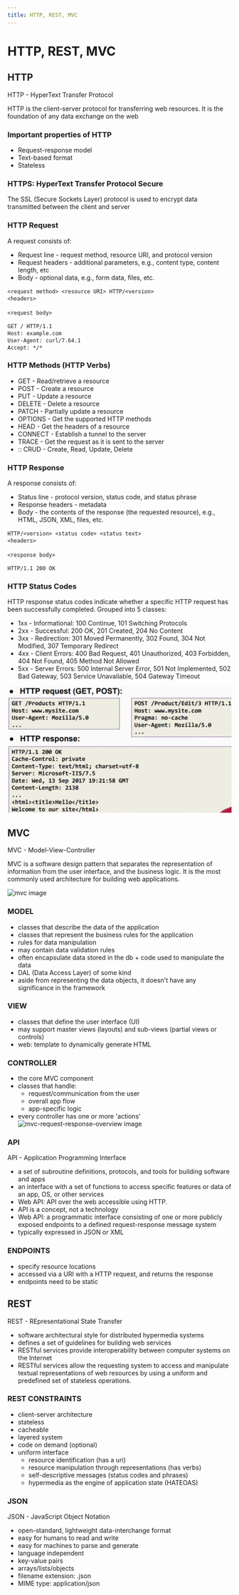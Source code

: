 ```yaml
---
title: HTTP, REST, MVC
---
```


# HTTP, REST, MVC

## HTTP

HTTP - HyperText Transfer Protocol

HTTP is the client-server protocol for transferring web resources. It is the foundation of any data exchange on the web

### Important properties of HTTP

- Request-response model
- Text-based format
- Stateless

### HTTPS: HyperText Transfer Protocol Secure

The SSL (Secure Sockets Layer) protocol is used to encrypt data transmitted between the client and server

### HTTP Request

A request consists of:

- Request line - request method, resource URI, and protocol version
- Request headers - additional parameters, e.g., content type, content length, etc
- Body - optional data, e.g., form data, files, etc.

```code
<request method> <resource URI> HTTP/<version>
<headers>

<request body>
```

```http
GET / HTTP/1.1
Host: example.com
User-Agent: curl/7.64.1
Accept: */*
```

### HTTP Methods (HTTP Verbs)

- GET - Read/retrieve a resource
- POST - Create a resource
- PUT - Update a resource
- DELETE - Delete a resource
- PATCH - Partially update a resource
- OPTIONS - Get the supported HTTP methods
- HEAD - Get the headers of a resource
- CONNECT - Establish a tunnel to the server
- TRACE - Get the request as it is sent to the server
- :: CRUD - Create, Read, Update, Delete

### HTTP Response

A response consists of:

- Status line - protocol version, status code, and status phrase
- Response headers - metadata
- Body - the contents of the response (the requested resource), e.g., HTML, JSON, XML, files, etc.

```code
HTTP/<version> <status code> <status text>
<headers>

<response body>
```

```http
HTTP/1.1 200 OK
```

### HTTP Status Codes

HTTP response status codes indicate whether a specific HTTP request has been successfully completed. Grouped into 5 classes:

- 1xx - Informational: 100 Continue, 101 Switching Protocols
- 2xx - Successful: 200 OK, 201 Created, 204 No Content
- 3xx - Redirection: 301 Moved Permanently, 302 Found, 304 Not Modified, 307 Temporary Redirect
- 4xx - Client Errors: 400 Bad Request, 401 Unauthorized, 403 Forbidden, 404 Not Found, 405 Method Not Allowed
- 5xx - Server Errors: 500 Internal Server Error, 501 Not Implemented, 502 Bad Gateway, 503 Service Unavailable, 504 Gateway Timeout

![http image](assets/lesson-1/http.png)

## MVC

MVC - Model-View-Controller

MVC is a software design pattern that separates the representation of information from the user interface, and the business logic. It is the most commonly used architecture for building web applications.

![mvc image](assets/mvc.png)

### MODEL

- classes that describe the data of the application
- classes that represent the business rules for the application
- rules for data manipulation
- may contain data validation rules
- often encapsulate data stored in the db + code used to manipulate the data
- DAL (Data Access Layer) of some kind
- aside from representing the data objects, it doesn't have any significance in the framework

### VIEW

- classes that define the user interface (UI)
- may support master views (layouts) and sub-views (partial views or controls)
- web: template to dynamically generate HTML

### CONTROLLER

- the core MVC component
- classes that handle:
  - request/communication from the user
  - overall app flow
  - app-specific logic
- every controller has one or more 'actions'
  ![mvc-request-response-overview image](assets/mvc-r-r.png)

### API

API - Application Programming Interface

- a set of subroutine definitions, protocols, and tools for building software and apps
- an interface with a set of functions to access specific features or data of an app, OS, or other services
- Web API: API over the web accessible using HTTP.
- API is a concept, not a technology
- Web API: a programmatic interface consisting of one or more publicly exposed endpoints to a defined request-response message system
- typically expressed in JSON or XML

### ENDPOINTS

- specify resource locations
- accessed via a URI with a HTTP request, and returns the response
- endpoints need to be static

## REST

REST - REpresentational State Transfer

- software architectural style for distributed hypermedia systems
- defines a set of guidelines for building web services
- RESTful services provide interoperability between computer systems on the Internet
- RESTful services allow the requesting system to access and manipulate textual representations of web resources by using a uniform and predefined set of stateless operations.

### REST CONSTRAINTS

- client-server architecture
- stateless
- cacheable
- layered system
- code on demand (optional)
- uniform interface
  - resource identification (has a uri)
  - resource manipulation through representations (has verbs)
  - self-descriptive messages (status codes and phrases)
  - hypermedia as the engine of application state (HATEOAS)

### JSON

JSON - JavaScript Object Notation

- open-standard, lightweight data-interchange format
- easy for humans to read and write
- easy for machines to parse and generate
- language independent
- key-value pairs
- arrays/lists/objects
- filename extension: .json
- MIME type: application/json
